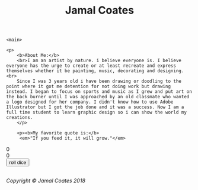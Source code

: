 <!DOCTYPE html>
<html lang="en">
    
<script>
    window.addEventListener( 'DOMContentLoaded', function () {

const buttonRoolDice = document.querySelector( '.dice-roll' );

function rollDice () {

const diceSide1 = document.getElementById( 'dice-side-1' );
const diceSide2 = document.getElementById( 'dice-side-2' );
const status = document.getElementById( 'status' );

const side1 = Math.floor( Math.random() * 6 ) + 1;
const side2 = Math.floor( Math.random() * 6 ) + 1;
const diceTotal = side1 + side2;

diceSide1.innerHTML = side1;
diceSide2.innerHTML = side2;

status.innerHTML = 'You rolled ' + diceTotal + '.';

if ( side1 === side2 ) {
status.innerHTML += ' Doubles! You get a free turn!';
}
}

buttonRoolDice.addEventListener( 'click', rollDice, false );

}, false);

    
    </script>
    
<head>
    <meta charset="UTF-8">
    <meta name="viewport" content="width=device-width, initial-scale=1">
    <link href="aboutme.css" rel="stylesheet">
    <title>Document</title>
</head>
 
<body>
    <div id="wrapper">
        <header>
   <h1>Jamal Coates</h1>
             </header>
   
   
    
    <main>
   
    <p>
        <b>About Me:</b>
        <br>I am an artist by nature. i believe everyone is. I believe everyone has the urge to create or at least recreate and express themselves whether it be painting, music, decorating and designing.<br> 
        Since I was 3 years old i have been drawing or doodling to the point where it got me detention for not doing work but drawing instead. I began to focus on sports and music as I grew and put art on the back burner until I was approached by an old classmate who wanted a logo designed for her company. I didn't know how to use Adobe Illustrator but I got the job done and it was a success. Now I am a full time student to learn graphic design so i can show the world my creations. 
        </p>
        
        <p><b>My favorite quote is:</b>
         <em>"If you feed it, it will grow."</em>
         
        
</main>  
    <div class="wrapper">
<div class="column">
<div id="dice-side-1" class="dice">0</div>
<div id="dice-side-2" class="dice">0</div>
</div>
<div class="column">
<button type="button" class="dice-roll">roll dice</button>
<h2 id="status"></h2>
</div>
</div>    
<em>Copyright &copy; Jamal Coates 2018</em>
</div> 
</body>

</html>
